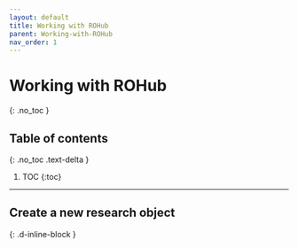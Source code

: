 ```yaml
---
layout: default
title: Working with ROHub
parent: Working-with-ROHub
nav_order: 1
---
```


# Working with ROHub
{: .no_toc }

## Table of contents
{: .no_toc .text-delta }

1. TOC
{:toc}

---

## Create a new research object
{: .d-inline-block }

